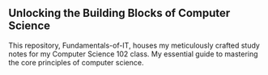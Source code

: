 ## Unlocking the Building Blocks of Computer Science

This repository, Fundamentals-of-IT, houses my meticulously crafted study notes for my Computer Science 102 class. My essential guide to mastering the core principles of computer science.
